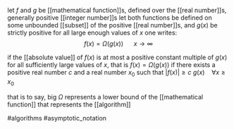 let $f$ and $g$ be [[mathematical function]]s, defined over the [[real number]]s, generally positive [[integer number]]s 
let both functions be defined on some unbounded [[subset]] of the positive [[real number]]s, and $g(x)$ be strictly positive for all large enough values of $x$
one writes:
$$f(x)=\Omega (g(x)) \ \ \ \ \ \  x\to \infty$$

if the [[absolute value]] of $f(x)$ is at most a positive constant multiple of $g(x)$ for all sufficiently large values of $x$, that is $f(x)=\Omega(g(x))$ if there exists a positive real number $c$ and a real number $x_0$ such that $|f(x)|\geq c\ g(x) \ \ \ \ \forall x\geq x_0$ 

that is to say, big $\Omega$  represents a lower bound of the [[mathematical function]] that represents the [[algorithm]]

#algorithms 
#asymptotic_notation 